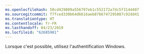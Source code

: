 ```yaml
---
ms.openlocfilehash: 50cd429809a556797eb1c552172a7dc5f314d407
ms.sourcegitcommit: f7fced330b64d6616aeb8766747295807c92dd41
ms.translationtype: HT
ms.contentlocale: fr-FR
ms.lasthandoff: 04/23/2019
ms.locfileid: "62685981"
---
```

 Lorsque c'est possible, utilisez l'authentification Windows. 